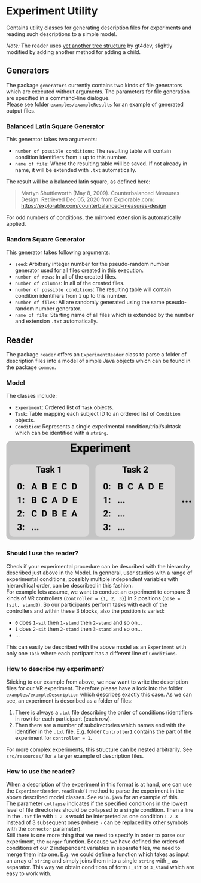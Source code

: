 # Experiment Utility
Contains utility classes for generating description files for experiments and reading such descriptions to a simple model.

*Note:* The reader uses [yet another tree structure](https://github.com/gt4dev/yet-another-tree-structure) by gt4dev, slightly modified by adding another method for adding a child.

## Generators
The package `generators` currently contains two kinds of file generators which are executed without arguments. The parameters for file generation are specified in a command-line dialogue.\
Please see folder `examples/exampleResults` for an example of generated output files.

### Balanced Latin Square Generator
This generator takes two arguments:
* `number of possible conditions`: The resulting table will contain condition identifiers from `1` up to this number.
* `name of file`: Where the resulting table will be saved. If not already in name, it will be extended with `.txt` automatically.

The result will be a balanced latin square, as defined here:
> Martyn Shuttleworth (May 8, 2009). Counterbalanced Measures Design. Retrieved Dec 05, 2020 from Explorable.com: https://explorable.com/counterbalanced-measures-design

For odd numbers of conditions, the mirrored extension is automatically applied.

### Random Square Generator
This generator takes following arguments:
* `seed`: Arbitrary integer number for the pseudo-random number generator used for all files created in this execution.
* `number of rows`: In all of the created files.
* `number of columns`: In all of the created files.
* `number of possible conditions`: The resulting table will contain condition identifiers from `1` up to this number.
* `number of files`: All are randomly generated using the same pseudo-random number generator.
* `name of file`: Starting name of all files which is extended by the number and extension `.txt` automatically.

## Reader
The package `reader` offers an `ExperimentReader` class to parse a folder of description files into a model of simple Java objects which can be found in the package `common`. 

### Model
The classes include:
* `Experiment`: Ordered list of `Task` objects.
* `Task`: Table mapping each subject ID to an ordered list of `Condition` objects.
* `Condition`: Represents a single experimental condition/trial/subtask which can be identified with a `string`.

![Model Overview](docs/experiment-model.svg)

### Should I use the reader?
Check if your experimental procedure can be described with the hierarchy described just above in the Model. In genneral, user studies with a range of experimental conditions, possibly multiple independent variables with hierarchical order, can be described in this fashion.\
For example lets assume, we want to conduct an experiment to compare 3 kinds of VR controllers (`controller = {1, 2, 3}`) in 2 positions (`pose = {sit, stand}`). So our participants perform tasks with each of the controllers and within these 3 blocks, also the position is varied:
* `0` does `1-sit` then `1-stand` then `2-stand` and so on...
* `1` does `2-sit` then `2-stand` then `3-stand` and so on...
* ...

This can easily be described with the above model as an `Experiment` with only one `Task` where each partipant has a different line of `Conditions`.

### How to describe my experiment?
Sticking to our example from above, we now want to write the description files for our VR experiment. Therefore please have a look into the folder `examples/exampleDescription` which describes exactly this case. As we can see, an experiment is described as a folder of files:
1. There is always a `.txt` file describing the order of  conditions (identifiers in row) for each participant (each row).
2. Then there are a number of subdirectories which names end with the identifier in the `.txt` file. E.g. folder `Controller1` contains the part of the experiment for `controller = 1`.

For more complex experiments, this structure can be nested arbitrarily. See `src/resources/` for a larger example of description files.

### How to use the reader?
When a description of the experiment in this format is at hand, one can use the `ExperimentReader.readTask()` method to parse the experiment in the above described model classes. See `Main.java` for an example of this.\
The parameter `collapse` indicates if the specified conditions in the lowest level of file directories should be collapsed to a single condition. Then a line in the `.txt` file with `1 2 3` would be interpreted as one condition `1-2-3` instead of 3 subsequent ones (where `-` can be replaced by other symbols with the `connector` parameter).\
Still there is one more thing that we need to specify in order to parse our experiment, the `merger` function. Because we have defined the orders of conditions of our 2 independent variables in separate files, we need to merge them into one. E.g. we could define a function which takes as input an array of `string` and simply joins them into a single `string` with `_` as separator. This way we obtain conditions of form `1_sit` or `3_stand` which are easy to work with.
